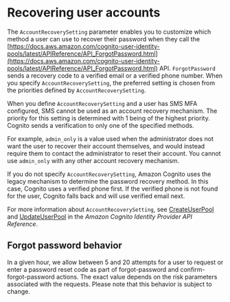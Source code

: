 # Recovering user accounts<a name="how-to-recover-a-user-account"></a>

The `AccountRecoverySetting` parameter enables you to customize which method a user can use to recover their password when they call the [https://docs.aws.amazon.com/cognito-user-identity-pools/latest/APIReference/API_ForgotPassword.html](https://docs.aws.amazon.com/cognito-user-identity-pools/latest/APIReference/API_ForgotPassword.html) API\. `ForgotPassword` sends a recovery code to a verified email or a verified phone number\. When you specify `AccountRecoverySetting`, the preferred setting is chosen from the priorities defined by `AccountRecoverySetting`\.

When you define `AccountRecoverySetting` and a user has SMS MFA configured, SMS cannot be used as an account recovery mechanism\. The priority for this setting is determined with 1 being of the highest priority\. Cognito sends a verification to only one of the specified methods\.

For example, `admin_only` is a value used when the administrator does not want the user to recover their account themselves, and would instead require them to contact the administrator to reset their account\. You cannot use `admin_only` with any other account recovery mechanism\.

If you do not specify `AccountRecoverySetting`, Amazon Cognito uses the legacy mechanism to determine the password recovery method\. In this case, Cognito uses a verified phone first\. If the verified phone is not found for the user, Cognito falls back and will use verified email next\.

For more information about `AccountRecoverySetting`, see [CreateUserPool](https://docs.aws.amazon.com/cognito-user-identity-pools/latest/APIReference/API_CreateUserPool.html) and [UpdateUserPool](https://docs.aws.amazon.com/cognito-user-identity-pools/latest/APIReference/API_UpdateUserPool.html) in the *Amazon Cognito Identity Provider API Reference*\.

## Forgot password behavior<a name="forgot-password"></a>

In a given hour, we allow between 5 and 20 attempts for a user to request or enter a password reset code as part of forgot\-password and confirm\-forgot\-password actions\. The exact value depends on the risk parameters associated with the requests\. Please note that this behavior is subject to change\. 